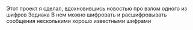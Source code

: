 Этот проект я сделал, вдохновившись новостью про взлом одного из шифров Зодиака
В нем можно шифровать и расшифровывать сообщения несколькими хорошо известными шифрами
